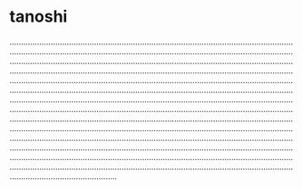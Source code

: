 # tanoshi
.......................................................................................................................................................................................................................................................................................................................................................................................................................................................................................................................................................................................................................................................................................................................................................................................................................................................................................................................................................................................................................................................................................................................................................................................................................................................................................................................................................................................................................................................................................................................................................................................................................................................................................................................................................................................................................................................